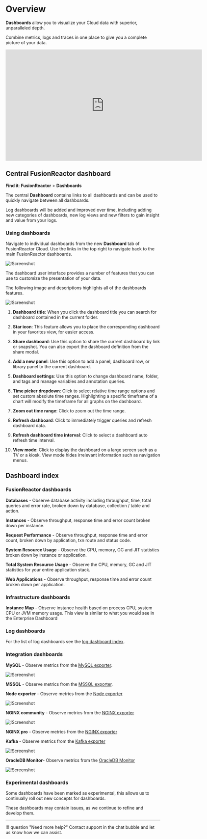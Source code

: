 # Overview

**Dashboards** allow you to visualize your Cloud data with superior, unparalleled depth.

Combine metrics, logs and traces in one place to give you a complete picture of your data.

<iframe src="https://player.vimeo.com/video/840492282?h=b7752d4c21" width="640" height="363" frameborder="0" allow="autoplay; fullscreen" allowfullscreen></iframe>




## Central FusionReactor dashboard

**Find it**: **FusionReactor** > **Dashboards**

The central **Dashboard** contains links to all dashboards and can be used to quickly navigate between all dashboards.

Log dashboards will be added and improved over time, including adding new categories of dashboards, new log views and new filters to gain insight and value from your logs.

### Using dashboards

Navigate to individual dashboards from the new **Dashboard** tab of FusionReactor Cloud. Use the links in the top right to navigate back to the main FusionReactor dashboards.

![!Screenshot](../../Data-insights/Features/images/Dashboards/GSDashboards.png)


The dashboard user interface provides a number of features that you can use to customize the presentation of your data.

The following image and descriptions highlights all of the dashboards features.

![!Screenshot](../../Data-insights/Features/images/Dashboards/dbparts.png)

1. **Dashboard title**: When you click the dashboard title you can search for dashboard contained in the current folder.

2. **Star icon**: This feature allows you to place the corresponding dashboard in your favorites view, for easier access.

3. **Share dashboard**: Use this option to share the current dashboard by link or snapshot. You can also export the dashboard definition from the share modal.

4. **Add a new panel**: Use this option to add a panel, dashboard row, or library panel to the current dashboard.

5. **Dashboard settings**: Use this option to change dashboard name, folder, and tags and manage variables and annotation queries. 

6. **Time picker dropdown**: Click to select relative time range options and set custom absolute time ranges. Highlighting a specific timeframe of a chart will modify the timeframe for all graphs on the dashboard.

7. **Zoom out time range**: Click to zoom out the time range. 

8. **Refresh dashboard**: Click to immediately trigger queries and refresh dashboard data.

9. **Refresh dashboard time interval**: Click to select a dashboard auto refresh time interval.

10. **View mode**: Click to display the dashboard on a large screen such as a TV or a kiosk. View mode hides irrelevant information such as navigation menus.


## Dashboard index

### FusionReactor dashboards

**Databases** - Observe database activity including throughput, time, total queries and error rate, broken down by database, collection / table and action.

**Instances** - Observe throughput, response time and error count broken down per instance.

**Request Performance** - Observe throughput, response time and error count, broken down by application, txn route and status code.

**System Resource Usage** - Observe the CPU, memory, GC and JIT statistics broken down by instance or application.

**Total System Resource Usage** - Observe the CPU, memory, GC and JIT statistics for your entire application stack.

**Web Applications** - Observe throughput, response time and error count broken down per application.

### Infrastructure dashboards 

**Instance Map** - Observe instance health based on process CPU, system CPU or JVM memory usage. This view is similar to what you would see in the Enterprise Dashboard 

### Log dashboards

For the list of log dashboards see the [log dashboard index](#). 

### Integration dashboards

**MySQL** - Observe metrics from the [MySQL exporter](/frdocs/Monitor-your-data/Observability-agent/overview/#exporters).

![!Screenshot](../../Data-insights/Features/images/Dashboards/mysql.png)

**MSSQL** - Observe metrics from the [MSSQL exporter](/frdocs/Monitor-your-data/Observability-agent/overview/#exporters).


**Node exporter** - Observe metrics from the [Node exporter](/frdocs/Monitor-your-data/Observability-agent/overview/#exporters)

![!Screenshot](../../Data-insights/Features/images/Dashboards/node.png)

**NGINX community** - Observe metrics from the [NGINX exporter](/frdocs/Monitor-your-data/Observability-agent/overview/#exporters)

![!Screenshot](../../Data-insights/Features/images/Dashboards/nginx.png)

**NGINX pro** - Observe metrics from the [NGINX exporter](/frdocs/Monitor-your-data/Observability-agent/overview/#exporters)


**Kafka** - Observe metrics from the [Kafka exporter](/frdocs/Monitor-your-data/Observability-agent/overview/#exporters)

![!Screenshot](../../Data-insights/Features/images/Dashboards/Kafka.png)

**OracleDB Monitor**- Observe metrics from the [OracleDB Monitor](/frdocs/Monitor-your-data/Observability-agent/overview/#exporters)

![!Screenshot](../../Data-insights/Features/images/Dashboards/oracledb.png)


### Experimental dashboards

Some dashboards have been marked as experimental, this allows us to continually roll out new concepts for dashboards.

These dashboards may contain issues, as we continue to refine and develop them.

___

!!! question "Need more help?"
    Contact support in the chat bubble and let us know how we can assist.